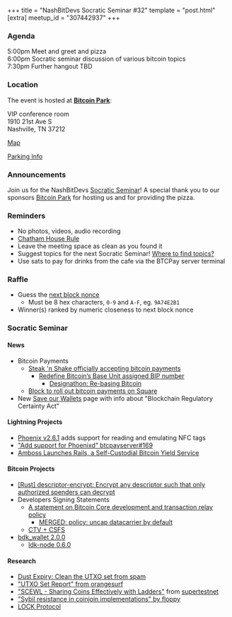+++
title = "NashBitDevs Socratic Seminar #32"
template = "post.html"
[extra]
meetup_id = "307442937"
+++

### Agenda
 
5:00pm Meet and greet and pizza  
6:00pm Socratic seminar discussion of various bitcoin topics   
7:30pm Further hangout TBD

### Location

The event is hosted at [**Bitcoin Park**](https://bitcoinpark.com):

VIP conference room   
1910 21st Ave S  
Nashville, TN  37212  

[Map](https://www.google.com/maps/place/1910+21st+Ave+S,+Nashville,+TN+37212/@36.1347819,-86.8029863,17z/data=!3m1!4b1!4m5!3m4!1s0x8864669fea1ce71d:0xdc34986293b94f39!8m2!3d36.1347819!4d-86.8007923)  

[Parking Info](/about/bitcoinpark-parking)  

### Announcements

Join us for the NashBitDevs [Socratic Seminar](/about)! A special thank you to our 
sponsors [Bitcoin Park](https://bitcoinpark.co/) for hosting us and for providing the pizza. 

### Reminders

  - No photos, videos, audio recording
  - [Chatham House Rule](https://www.chathamhouse.org/about-us/chatham-house-rule)
  - Leave the meeting space as clean as you found it
  - Suggest topics for the next Socratic Seminar! [Where to find topics?](/about/find-topics)
  - Use sats to pay for drinks from the cafe via the BTCPay server terminal

### Raffle

  - Guess the [next block nonce](https://nonce.notmandatory.org/)
    - Must be 8 hex characters, `0-9` and `A-F`, eg. `9A74E2B1`
  - Winner(s) ranked by numeric closeness to next block nonce

### Socratic Seminar

#### News

- Bitcoin Payments
  - [Steak 'n Shake  officially accepting bitcoin payments](https://x.com/SteaknShake/status/1923426316478558571)
    - [Redefine Bitcoin’s Base Unit assigned BIP number](https://github.com/bitcoin/bips/pull/1821)
      - [Designathon: Re-basing Bitcoin ](https://event.bitcoin.design/#project-reczoE4WXQpKW5pZA)
  - [Block to roll out bitcoin
payments on Square](https://squareup.com/us/en/press/block-to-roll-out-bitcoin-payments-on-square)
- New [Save our Wallets](https://saveourwallets.org) page with info about "Blockchain Regulatory Certainty Act"

#### Lightning Projects

- [Phoenix v2.6.1](https://github.com/ACINQ/phoenix/releases/tag/android-v2.6.1) adds support for reading and emulating NFC tags
- ["Add support for Phoenixd" btcpayserver#169](https://github.com/btcpayserver/BTCPayServer.Lightning/pull/169)
- [Amboss Launches Rails, a Self-Custodial Bitcoin Yield Service](https://x.com/ambosstech/status/1928194644699140509)

#### Bitcoin Projects

- [[Rust] descriptor-encrypt: Encrypt any descriptor such that only authorized spenders can decrypt](https://delvingbitcoin.org/t/rust-descriptor-encrypt-encrypt-any-descriptor-such-that-only-authorized-spenders-can-decrypt/1750)
- Developers Signing Statements
  - [A statement on Bitcoin Core development and transaction relay policy](https://bitcoincore.org/en/2025/06/06/relay-statement/)
    - [MERGED: policy: uncap datacarrier by default](https://github.com/bitcoin/bitcoin/pull/32406)
  - [CTV + CSFS](https://ctv-csfs.com)
- [bdk_wallet 2.0.0](https://github.com/bitcoindevkit/bdk_wallet/releases/tag/wallet-2.0.0)
  - [ldk-node 0.6.0](https://github.com/lightningdevkit/ldk-node/releases/tag/v0.6.0)

#### Research

- [Dust Expiry: Clean the UTXO set from spam](https://delvingbitcoin.org/t/dust-expiry-clean-the-utxo-set-from-spam/1707)
- ["UTXO Set Report" from orangesurf](https://research.mempool.space/utxo-set-report)
- ["SCEWL - Sharing Coins Effectively with Ladders"](https://supertestnet.github.io/scewl/) from [supertestnet](https://github.com/supertestnet)
- ["Sybil resistance in coinjoin implementations" by floppy](https://uncensoredtech.substack.com/p/sybil-resistance-in-coinjoin-implementations)
- [LOCK Protocol](https://github.com/bramkanstein/lock-protocol)
